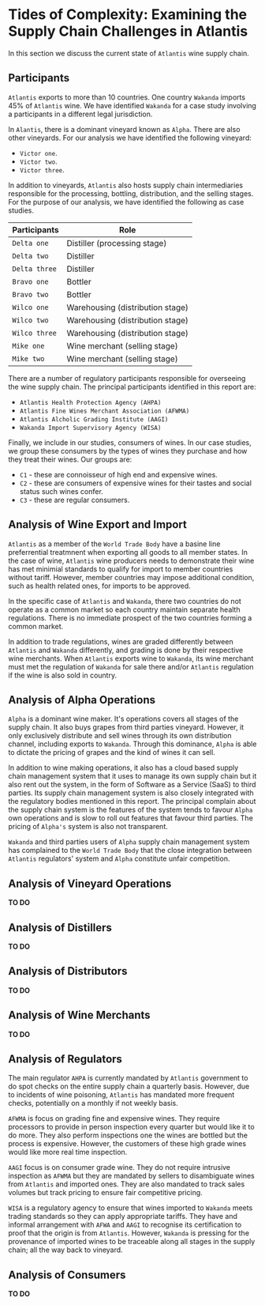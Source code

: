 # Tides of Complexity: Examining the Supply Chain Challenges in Atlantis

In this section we discuss the current state of `Atlantis` wine supply chain.

## Participants

`Atlantis` exports to more than 10 countries. One country `Wakanda` imports 45% of `Atlantis` wine. We have identified `Wakanda` for a case study involving a participants in a different legal jurisdiction. 

In `Alantis`, there is a dominant vineyard known as `Alpha`. There are also other vineyards. For our analysis we have identified the following vineyard:

* `Victor one`.
* `Victor two`.
* `Victor three`.

In addition to vineyards, `Atlantis` also hosts supply chain intermediaries responsible for the processing, bottling, distribution, and the selling stages. For the purpose of our analysis, we have identified the following as case studies.

| Participants | Role |
| --- | --- |
| `Delta one` | Distiller (processing stage) |
| `Delta two` | Distiller |
| `Delta three` | Distiller |
|  `Bravo one` | Bottler |
| `Bravo two` | Bottler |
| `Wilco one` | Warehousing (distribution stage) |
| `Wilco two` | Warehousing (distribution stage) |
| `Wilco three` | Warehousing (distribution stage) |
| `Mike one` | Wine merchant (selling stage) |
| `Mike two` | Wine merchant (selling stage) |

There are a number of regulatory participants responsible for overseeing the wine supply chain. The principal participants identified in this report are:

* `Atlantis Health Protection Agency (AHPA)`
* `Atlantis Fine Wines Merchant Association (AFWMA)`
* `Atlantis Alcholic Grading Institute (AAGI)`
* `Wakanda Import Supervisory Agency (WISA)`

Finally, we include in our studies, consumers of wines. In our case studies, we group these consumers by the types of wines they purchase and how they treat their wines. Our groups are:

* `C1` - these are connoisseur of high end and expensive wines.
* `C2` - these are consumers of expensive wines for their tastes and social status such wines confer.
* `C3` - these are regular consumers.

## Analysis of Wine Export and Import

`Atlantis` as a member of the `World Trade Body` have a basine line preferrential treatmnent when exporting all goods to all member states. In the case of wine, `Atlantis` wine producers needs to demonstrate their wine has met minimial standards to qualify for import to member countries without tariff. However, member countries may impose additional condition, such as health related ones, for imports to be approved.

In the specific case of `Atlantis` and `Wakanda`, there two countries do not operate as a common market so each country maintain separate health regulations. There is no immediate prospect of the two countries forming a common market. 

In addition to trade regulations, wines are graded differently between `Atlantis` and `Wakanda` differently, and grading is done by their respective wine merchants. When `Atlantis` exports wine to `Wakanda`, its wine merchant must met the regulation of `Wakanda` for sale there and/or `Atlantis` regulation if the wine is also sold in country.

## Analysis of Alpha Operations

`Alpha` is a dominant wine maker. It's operations covers all stages of the supply chain. It also buys grapes from third parties vineyard. However, it only exclusively distribute and sell wines through its own distribution channel, including exports to `Wakanda`. Through this dominance, `Alpha` is able to dictate the pricing of grapes and the kind of wines it can sell. 

In addition to wine making operations, it also has a cloud based supply chain management system that it uses to manage its own supply chain but it also rent out the system, in the form of Software as a Service (SaaS) to third parties. Its supply chain management system is also closely integrated with the regulatory bodies mentioned in this report. The principal complain about the supply chain system is the features of the system tends to favour `Alpha` own operations and is slow to roll out features that favour third parties. The pricing of `Alpha's` system is also not transparent.

`Wakanda` and third parties users of `Alpha` supply chain management system has complained to the `World Trade Body` that the close integration between `Atlantis` regulators' system and `Alpha` constitute unfair competition.

## Analysis of Vineyard Operations

**TO DO**

## Analysis of Distillers

**TO DO**

## Analysis of Distributors

**TO DO**

## Analysis of Wine Merchants

**TO DO**

## Analysis of Regulators

The main regulator `AHPA` is currently mandated by `Atlantis` government to do spot checks on the entire supply chain a quarterly basis. However, due to incidents of wine poisoning, `Atlantis` has mandated more frequent checks, potentially on a monthly if not weekly basis.

`AFWMA` is focus on grading fine and expensive wines. They require processors to provide in person inspection every quarter but would like it to do more. They also perform inspections one the wines are bottled but the process is expensive. However, the customers of these high grade wines would like more real time inspection.

`AAGI` focus is on consumer grade wine. They do not require intrusive inspection as `AFWMA` but they are mandated by sellers to disambiguate wines from `Atlantis` and imported ones. They are also mandated to track sales volumes but track pricing to ensure fair competitive pricing. 

`WISA` is a regulatory agency to ensure that wines imported to `Wakanda` meets trading standards so they can apply appropriate tariffs. They have and informal arrangement with `AFWA` and `AAGI` to recognise its certification to proof that the origin is from `Atlantis`. However, `Wakanda` is pressing for the provenance of imported wines to be traceable along all stages in the supply chain; all the way back to vineyard.

## Analysis of Consumers

**TO DO**